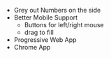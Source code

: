 - Grey out Numbers on the side
- Better Mobile Support
  - Buttons for left/right mouse
  - drag to fill
- Progressive Web App
- Chrome App